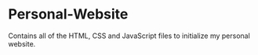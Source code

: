 # Personal-Website
 Contains all of the HTML, CSS and JavaScript files to initialize my personal website.
